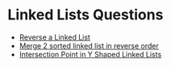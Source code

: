 # Linked Lists Questions



* [Reverse a Linked List](reverse-a-linked-list.md)
* [Merge 2 sorted linked list in reverse order](merge-2-sorted-linked-list-in-reverse-order.md)
* [Intersection Point in Y Shaped Linked Lists](intersection-point-in-y-shaped-linked-lists.md)

